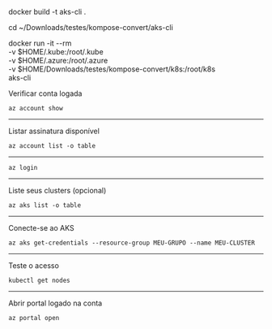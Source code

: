docker build -t aks-cli .

cd ~/Downloads/testes/kompose-convert/aks-cli

docker run -it --rm \
  -v $HOME/.kube:/root/.kube \
  -v $HOME/.azure:/root/.azure \
  -v $HOME/Downloads/testes/kompose-convert/k8s:/root/k8s \
  aks-cli





Verificar conta logada
```
az account show
```
---

Listar assinatura disponível
```
az account list -o table
```
---

```
az login
```
---

Liste seus clusters (opcional)
```
az aks list -o table
```
---

Conecte-se ao AKS
```
az aks get-credentials --resource-group MEU-GRUPO --name MEU-CLUSTER
```
---

Teste o acesso
```
kubectl get nodes
```
---

Abrir portal logado na conta
```
az portal open
```